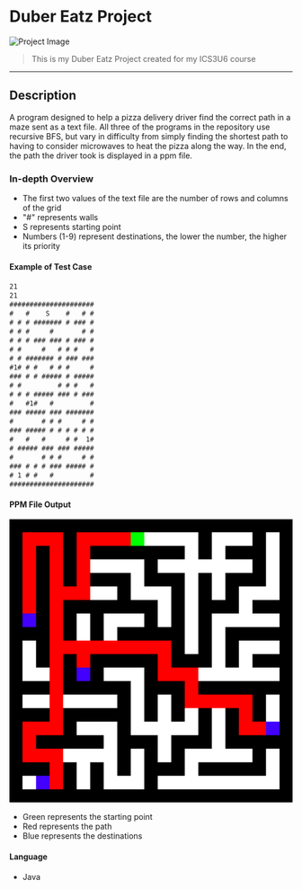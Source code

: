 # Duber Eatz Project

![Project Image](https://braydonwang.github.io/dubereatz.png)

> This is my Duber Eatz Project created for my ICS3U6 course

---

## Description

A program designed to help a pizza delivery driver find the correct path in a maze sent as a text file. All three of the programs in the repository use recursive BFS, but vary in difficulty from simply finding the shortest path to having to consider microwaves to heat the pizza along the way. In the end, the path the driver took is displayed in a ppm file.

### In-depth Overview

- The first two values of the text file are the number of rows and columns of the grid
- "#" represents walls
- S represents starting point
- Numbers (1-9) represent destinations, the lower the number, the higher its priority

#### Example of Test Case

```
21
21
#####################
#   #    S    #   # #
# # # ####### # ### #
# # #     #       # #
# # # ### ### # ### #
# #     #   # # #   #
# # ####### # ### ###
#1# # #   # # #     #
### # # ##### # #####
# #         # # #   #
# # # ##### ### # ###
#   #1#   #         #
### ##### ### #######
#       # # #     # #
### ##### # # # # # #
#   #   #     # #  1#
# ##### ### ### #####
#       # # #     # #
### # # # ### ##### #
# 1 # #   #         #
#####################
```

#### PPM File Output

![TestCasePPM](https://github.com/braydonwang/Duber-Eatz-Project/blob/main/testcase3.png)

- Green represents the starting point
- Red represents the path
- Blue represents the destinations

#### Language

- Java
